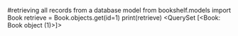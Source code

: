 #retrieving all records from a database model
from bookshelf.models import Book
retrieve = Book.objects.get(id=1)
print(retrieve)
<QuerySet [<Book: Book object (1)>]>
